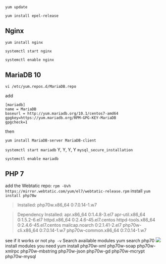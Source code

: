 `yum update`

`yum install epel-release`

## Nginx

`yum install nginx`

`systemctl start nginx`

`systemctl enable nginx`

## MariaDB 10

`vi /etc/yum.repos.d/MariaDB.repo`

add

```
[mariadb]
name = MariaDB
baseurl = http://yum.mariadb.org/10.1/centos7-amd64
gpgkey=https://yum.mariadb.org/RPM-GPG-KEY-MariaDB
gpgcheck=1
```
then

`yum install MariaDB-server MariaDB-client`

`systemctl start mariadb`
Y, Y, Y, Y
`mysql_secure_installation`

`systemctl enable mariadb`

## PHP 7
add the Webtatic repo:
`rpm -Uvh https://mirror.webtatic.com/yum/el7/webtatic-release.rpm`
install
`yum install php70w`
> Installed:
>   php70w.x86_64 0:7.0.14-1.w7

> Dependency Installed:
>   apr.x86_64 0:1.4.8-3.el7            apr-util.x86_64 0:1.5.2-6.el7
>   httpd.x86_64 0:2.4.6-45.el7.centos  httpd-tools.x86_64 0:2.4.6-45.el7.centos
>   mailcap.noarch 0:2.1.41-2.el7       php70w-cli.x86_64 0:7.0.14-1.w7
>   php70w-common.x86_64 0:7.0.14-1.w7

see if it works or not
`php -v`
Search available modules
yum search php70
![](http://i.imgur.com/ro6XviD.png)
install modules you need
yum install php70w-xml php70w-soap php70w-xmlrpc php70w-mbstring php70w-json php70w-gd php70w-mcrypt php70w-mysql